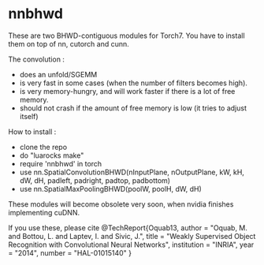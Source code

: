 nnbhwd
======

These are two BHWD-contiguous modules for Torch7.
You have to install them on top of nn, cutorch and cunn.

The convolution :
- does an unfold/SGEMM 
- is very fast in some cases (when the number of filters becomes high).
- is very memory-hungry, and will work faster if there is a lot of free memory.
- should not crash if the amount of free memory is low (it tries to adjust itself)



How to install :
- clone the repo
- do "luarocks make"
- require 'nnbhwd' in torch
- use nn.SpatialConvolutionBHWD(nInputPlane, nOutputPlane, kW, kH, dW, dH, padleft, padright, padtop, padbottom)
- use nn.SpatialMaxPoolingBHWD(poolW, poolH, dW, dH)

These modules will become obsolete very soon, when nvidia finishes implementing cuDNN.

If you use these, please cite 
@TechReport{Oquab13,
	author = "Oquab, M. and Bottou, L. and Laptev, I. and Sivic, J.",
	title = "Weakly Supervised Object Recognition with Convolutional Neural Networks",
	institution  = "INRIA",
	year = "2014",
	number = "HAL-01015140"
}
